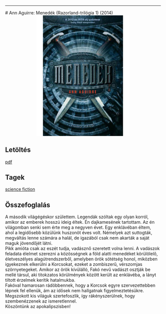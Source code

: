 <hr/>
# <a name="id_1518">Ann Aguirre: Menedék (Razorland-trilógia 1) (2014)</a>
<center><img src="https://github.com/BercziSandor/calibre_lib/raw/main/main/Ann%20Aguirre/Menedek%20%281518%29/cover.jpg" alt="cover" width="300"/></center>

## Letöltés
[pdf](https://github.com/BercziSandor/calibre_lib/raw/main/main/Ann%20Aguirre/Menedek%20%281518%29/Menedek%20-%20Ann%20Aguirre.pdf)

## Tagek
[science fiction](https://github.com/berczisandor/calibre_lib/blob/main/main/_tags/science%20fiction.md)

## Összefoglalás
<div>
<p>A ​második világégéskor születtem. Legendák szóltak egy olyan korról, amikor az emberek hosszú ideig éltek. Én dajkamesének tartottam. Az én világomban senki sem érte meg a negyven évet. Egy enklávéban éltem, ahol a legidősebb közülünk huszonöt éves volt. Némelyek azt suttogták, megváltás lenne számára a halál, de igazából csak nem akarták a saját maguk jövendőjét látni.<br>Pikk amióta csak az eszét tudja, vadásznő szeretett volna lenni. A vadászok feladata élelmet szerezni a közösségnek a föld alatti menedéket körülölelő, életveszélyes alagútrendszerből, amelyben örök sötétség honol, miközben igyekeznek elkerülni a Korcsokat, ezeket a zombiszerű, vérszomjas szörnyetegeket. Amikor az örök kívülálló, Fakó nevű vadászt osztják be mellé társul, aki titokzatos körülmények között került az enklávéba, a lányt tiltott érzelmek kerítik hatalmukba.<br>Fakóval hamarosan rádöbbennek, hogy a Korcsok egyre szervezettebben lépnek fel ellenük, ám az idősek nem hallgatnak figyelmeztetésükre. Megszokott kis világuk szertefoszlik, így rákényszerülnek, hogy szembenézzenek az ismeretlennel.<br>Köszöntünk az apokalipszisben!</p></div>


